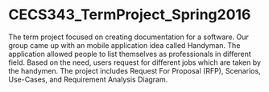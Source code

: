# CECS343_TermProject_Spring2016
The term project focused on creating documentation for a software. Our group came up with an mobile application idea called Handyman. The application allowed people to list themselves as professionals in different field. Based on the need, users request for different jobs which are taken by the handymen. The project includes Request For Proposal (RFP), Scenarios, Use-Cases, and Requirement Analysis Diagram. 
